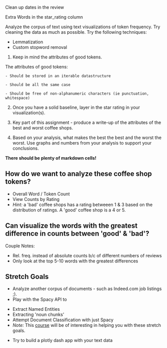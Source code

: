 Clean up dates in the review

Extra Words in the star_rating column

Analyze the corpus of text using text visualizations of token frequency. Try cleaning the data as much as possible. Try the following techniques: 
- Lemmatization
- Custom stopword removal

1. Keep in mind the attributes of good tokens.

The attributes of good tokens:

    - Should be stored in an iterable datastructure
       
    - Should be all the same case
     
    - Should be free of non-alphanumeric characters (ie punctuation,    whitespace)



2. Once you have a solid baseline, layer in the star rating in your visualization(s). 

3. Key part of this assignment - produce a write-up of the attributes of the best and worst coffee shops. 

4. Based on your analysis, what makes the best the best and the worst the worst. Use graphs and numbers from your analysis to support your conclusions. 

**There should be plenty of markdown cells!**

## How do we want to analyze these coffee shop tokens? 

- Overall Word / Token Count
- View Counts by Rating
- *Hint:* a 'bad' coffee shops has a rating betweeen 1 & 3 based on the distribution of ratings. A 'good' coffee shop is a 4 or 5.

## Can visualize the words with the greatest difference in counts between 'good' & 'bad'?

Couple Notes: 
- Rel. freq. instead of absolute counts b/c of different numbers of reviews
- Only look at the top 5-10 words with the greatest differences


## Stretch Goals

* Analyze another corpus of documents - such as Indeed.com job listings ;).
* Play with the Spacy API to
 - Extract Named Entities
 - Extracting 'noun chunks'
 - Attempt Document Classification with just Spacy
 - *Note:* This [course](https://course.spacy.io/) will be of interesting in helping you with these stretch goals. 
* Try to build a plotly dash app with your text data 